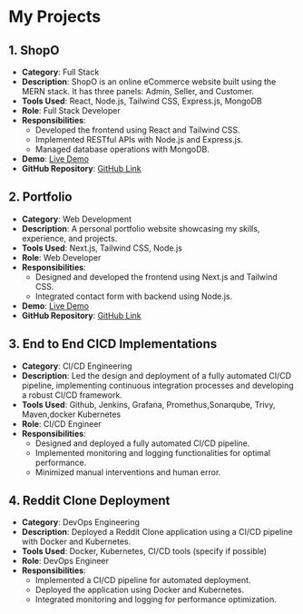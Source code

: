 # My Projects

## 1. ShopO
- **Category**: Full Stack
- **Description**: ShopO is an online eCommerce website built using the MERN stack. It has three panels: Admin, Seller, and Customer.
- **Tools Used**: React, Node.js, Tailwind CSS, Express.js, MongoDB
- **Role**: Full Stack Developer
- **Responsibilities**:
  - Developed the frontend using React and Tailwind CSS.
  - Implemented RESTful APIs with Node.js and Express.js.
  - Managed database operations with MongoDB.
- **Demo**: [Live Demo](https://shop0-front-end.vercel.app/)
- **GitHub Repository**: [GitHub Link](https://github.com/PurushotamSharma)

## 2. Portfolio
- **Category**: Web Development
- **Description**: A personal portfolio website showcasing my skills, experience, and projects.
- **Tools Used**: Next.js, Tailwind CSS, Node.js
- **Role**: Web Developer
- **Responsibilities**:
  - Designed and developed the frontend using Next.js and Tailwind CSS.
  - Integrated contact form with backend using Node.js.
- **Demo**: [Live Demo](https://purushotamsharma.netlify.app/)
- **GitHub Repository**: [GitHub Link](https://github.com/PurushotamSharma)

## 3. End to End CICD Implementations
- **Category**: CI/CD Engineering
- **Description**: Led the design and deployment of a fully automated CI/CD pipeline, implementing continuous integration processes and developing a robust CI/CD framework.
- **Tools Used**: Github, Jenkins, Grafana, Promethus,Sonarqube, Trivy, Maven,docker Kubernetes
- **Role**: CI/CD Engineer
- **Responsibilities**:
  - Designed and deployed a fully automated CI/CD pipeline.
  - Implemented monitoring and logging functionalities for optimal performance.
  - Minimized manual interventions and human error.


## 4. Reddit Clone Deployment
- **Category**: DevOps Engineering
- **Description**: Deployed a Reddit Clone application using a CI/CD pipeline with Docker and Kubernetes.
- **Tools Used**: Docker, Kubernetes, CI/CD tools (specify if possible)
- **Role**: DevOps Engineer
- **Responsibilities**:
  - Implemented a CI/CD pipeline for automated deployment.
  - Deployed the application using Docker and Kubernetes.
  - Integrated monitoring and logging for performance optimization.

